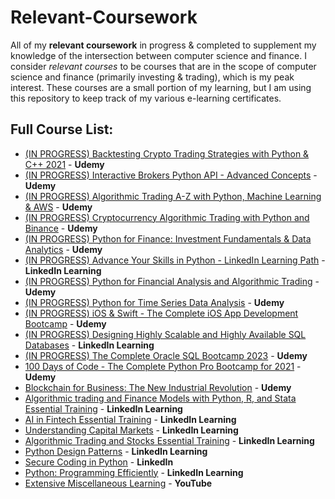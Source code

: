 # Relevant-Coursework
All of my **relevant coursework** in progress & completed to supplement my knowledge of the intersection between computer science and finance. 
I consider *relevant courses* to be courses that are in the scope of computer science and finance (primarily investing & trading), which is my peak interest. 
These courses are a small portion of my learning, but I am using this repository to keep track of my various e-learning certificates.

## Full Course List:
* [(IN PROGRESS) Backtesting Crypto Trading Strategies with Python & C++ 2021](https://www.udemy.com/course/backtesting-crypto-trading-strategies-with-python-c/) - **Udemy**
* [(IN PROGRESS) Interactive Brokers Python API - Advanced Concepts](https://www.udemy.com/course/interactive-brokers-python-api-advanced-concepts/) - **Udemy**
* [(IN PROGRESS) Algorithmic Trading A-Z with Python, Machine Learning & AWS](https://www.udemy.com/course/algorithmic-trading-with-python-and-machine-learning/) - **Udemy**
* [(IN PROGRESS) Cryptocurrency Algorithmic Trading with Python and Binance](https://www.udemy.com/course/cryptocurrency-algorithmic-trading-with-python-and-binance/) - **Udemy**
* [(IN PROGRESS) Python for Finance: Investment Fundamentals & Data Analytics](https://www.udemy.com/course/python-for-finance-investment-fundamentals-data-analytics/) - **Udemy**
* [(IN PROGRESS) Advance Your Skills in Python - LinkedIn Learning Path](https://www.linkedin.com/learning/paths/advance-your-skills-in-python-8969631) - **LinkedIn Learning**
* [(IN PROGRESS) Python for Financial Analysis and Algorithmic Trading](https://www.udemy.com/course/python-for-finance-and-trading-algorithms/) - **Udemy**
* [(IN PROGRESS) Python for Time Series Data Analysis](https://www.udemy.com/course/python-for-time-series-data-analysis/) - **Udemy**
* [(IN PROGRESS) iOS & Swift - The Complete iOS App Development Bootcamp](https://www.udemy.com/course/ios-13-app-development-bootcamp/) - **Udemy**
* [(IN PROGRESS) Designing Highly Scalable and Highly Available SQL Databases](https://www.linkedin.com/learning/designing-highly-scalable-and-highly-available-sql-databases) - **LinkedIn Learning**
* [(IN PROGRESS) The Complete Oracle SQL Bootcamp 2023](https://www.udemy.com/course/oracle-sql-12c-become-an-sql-developer-with-subtitle/) - **Udemy**
* [100 Days of Code - The Complete Python Pro Bootcamp for 2021](https://www.udemy.com/course/100-days-of-code/) - **Udemy**
* [Blockchain for Business: The New Industrial Revolution](https://www.udemy.com/course/blockchain-for-business-the-new-industrial-revolution/) - **Udemy**
* [Algorithmic trading and Finance Models with Python, R, and Stata Essential Training](https://www.linkedin.com/learning/algorithmic-trading-and-finance-models-with-python-r-and-stata-essential-training) - **LinkedIn Learning**
* [AI in Fintech Essential Training](https://www.linkedin.com/learning/ai-in-fintech-essential-training) - **LinkedIn Learning**
* [Understanding Capital Markets](https://www.linkedin.com/learning/understanding-capital-markets) - **LinkedIn Learning**
* [Algorithmic Trading and Stocks Essential Training](https://www.linkedin.com/learning/algorithmic-trading-and-stocks-essential-training) - **LinkedIn Learning**
* [Python Design Patterns](https://www.linkedin.com/learning/python-design-patterns) - **LinkedIn Learning**
* [Secure Coding in Python](https://www.linkedin.com/learning/secure-coding-in-python/developing-securely?autoplay=true&u=50849081) - **LinkedIn**
* [Python: Programming Efficiently](https://www.linkedin.com/learning/python-programming-efficiently-2) - **LinkedIn Learning**
* [Extensive Miscellaneous Learning](https://www.youtube.com/playlist?list=PLN6bQjqZBIWZHVWr4CLdDvhVSftLBdkjY) - **YouTube**

